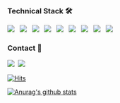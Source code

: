 

<h3><p align="left" >Technical Stack 🛠</p></h3>

<p align="left">
<img src="https://img.shields.io/badge/JavaScript-F7DF1E?style=flat-square&logo=JavaScript&logoColor=white"/></a>&nbsp&nbsp
<img src="https://img.shields.io/badge/TypeScript-3178C6?style=flat-square&logo=TypeScript&logoColor=white"/></a>&nbsp&nbsp
<img src="https://img.shields.io/badge/HTML5-E34F26?style=flat-square&logo=HTML5&logoColor=white"/></a>&nbsp&nbsp
<img src="https://img.shields.io/badge/CSS3-1572B6?style=flat-square&logo=CSS3&logoColor=white"/></a>&nbsp&nbsp
<img src="https://img.shields.io/badge/React-61DAFB?style=flat-square&logo=React&logoColor=white"/></a>&nbsp&nbsp
<img src="https://img.shields.io/badge/styledComponents-DB7093?style=flat-square&logo=styled%2Dcomponents&logoColor=white"/></a>&nbsp&nbsp
<img src="https://img.shields.io/badge/Git-F05032?style=flat-square&logo=Git&logoColor=white"/></a>&nbsp&nbsp
<img src="https://img.shields.io/badge/ReactNative-black?style=flat-square&logo=React&logoColor=white"/></a>&nbsp&nbsp
<img src="https://img.shields.io/badge/Firebase-FFCA28?style=flat-square&logo=Firebase&logoColor=white"/></a>
</p>

<h3><p align="left">Contact 📱</p></h3>

<p align="left">
<a href="https://velog.io/@eommoonjoo"><img src="https://img.shields.io/badge/Velog-00B336?style=flat-square&logo=Vimeo&logoColor=white"/></a><a/>&nbsp&nbsp<a href="mailto:eommoonjoo@gmail.com"><img src="https://img.shields.io/badge/Gmail-D14836?style=flat-square&logo=Gmail&logoColor=white"/></a></a>

</p>



[![Hits](https://hits.seeyoufarm.com/api/count/incr/badge.svg?url=https%3A%2F%2Fgithub.com%2Fgjbae1212%2Fhit-counter)](https://hits.seeyoufarm.com)                 


[![Anurag's github stats](https://github-readme-stats.vercel.app/api?username=eommoonjoo)](https://github.com/anuraghazra/github-readme-stats)
